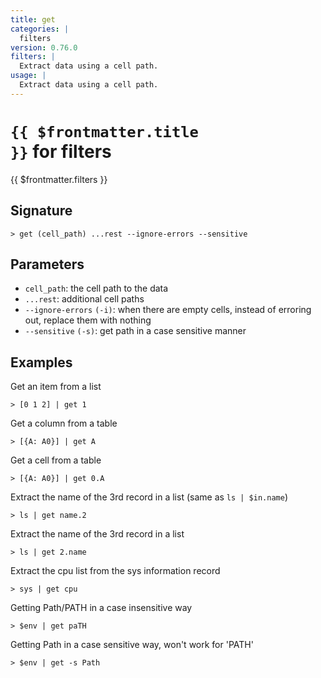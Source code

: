 ```yaml
---
title: get
categories: |
  filters
version: 0.76.0
filters: |
  Extract data using a cell path.
usage: |
  Extract data using a cell path.
---
```


# <code>{{ $frontmatter.title }}</code> for filters

<div class='command-title'>{{ $frontmatter.filters }}</div>

## Signature

```> get (cell_path) ...rest --ignore-errors --sensitive```

## Parameters

 -  `cell_path`: the cell path to the data
 -  `...rest`: additional cell paths
 -  `--ignore-errors` `(-i)`: when there are empty cells, instead of erroring out, replace them with nothing
 -  `--sensitive` `(-s)`: get path in a case sensitive manner

## Examples

Get an item from a list
```shell
> [0 1 2] | get 1
```

Get a column from a table
```shell
> [{A: A0}] | get A
```

Get a cell from a table
```shell
> [{A: A0}] | get 0.A
```

Extract the name of the 3rd record in a list (same as `ls | $in.name`)
```shell
> ls | get name.2
```

Extract the name of the 3rd record in a list
```shell
> ls | get 2.name
```

Extract the cpu list from the sys information record
```shell
> sys | get cpu
```

Getting Path/PATH in a case insensitive way
```shell
> $env | get paTH
```

Getting Path in a case sensitive way, won't work for 'PATH'
```shell
> $env | get -s Path
```

